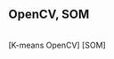 ## OpenCV, SOM
<br>
[K-means OpenCV]<https://www.pyimagesearch.com/2014/05/26/opencv-python-k-means-color-clustering/>
[SOM]<http://bl.ocks.org/nbremer/0d2e658691a4f93cad92>
